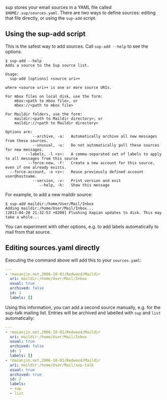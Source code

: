 sup stores your email sources in a YAML file called `$HOME/.sup/sources.yaml`. There are two ways to define sources: editing that file directly, or using the `sup-add` script.

## Using the sup-add script
This is the safest way to add sources. Call `sup-add --help` to see the options.
```shell
$ sup-add --help
Adds a source to the Sup source list.

Usage:
  sup-add [options] <source uri>+

where <source uri>+ is one or more source URIs.

For mbox files on local disk, use the form:
    mbox:<path to mbox file>, or
    mbox://<path to mbox file>

For Maildir folders, use the form:
    maildir:<path to Maildir directory>; or
    maildir://<path to Maildir directory>

Options are:
            --archive, -a:   Automatically archive all new messages from these sources.
            --unusual, -u:   Do not automatically poll these sources for new messages.
         --labels, -l <s>:   A comma-separated set of labels to apply to all messages from this source
          --force-new, -f:   Create a new account for this source, even if one already exists.
  --force-account, -o <s>:   Reuse previously defined account user@hostname.
            --version, -v:   Print version and exit
               --help, -h:   Show this message
```
For example, to add a new maildir source:
```shell
$ sup-add maildir:/home/User/Mail/Inbox
Adding maildir:/home/User/Mail/Inbox...
[2013-04-20 21:32:53 +0200] Flushing Xapian updates to disk. This may take a while...
```
You can experiment with other options, e.g. to add labels automatically to mail from that source.

## Editing sources.yaml directly

Executing the command above will add this to your `sources.yaml`:
```yaml
--- 
- !masanjin.net,2006-10-01/Redwood/Maildir 
  uri: maildir:/home/User/Mail/Inbox
  usual: true
  archived: false
  id: 1
  labels: []
```

Using this information, you can add a second source manually, e.g. for the sup-talk mailing list. Entries will be archived and labelled with `sup` and `list` automatically:
```yaml
--- 
- !masanjin.net,2006-10-01/Redwood/Maildir 
  uri: maildir:/home/User/Mail/Inbox
  usual: true
  archived: false
  id: 1
  labels: []
- !masanjin.net,2006-10-01/Redwood/Maildir 
  uri: maildir:/home/User/Mail/sup-talk
  usual: true
  archived: true
  id: 2
  labels:
  - sup
  - list
```